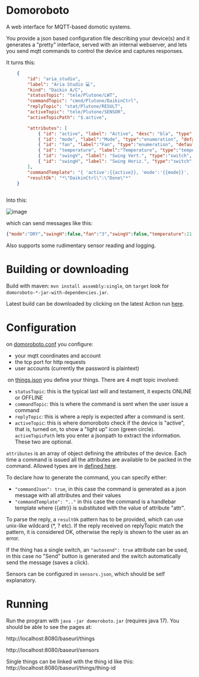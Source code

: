 # Domoroboto
A web interface for MQTT-based domotic systems.

You provide a json based configuration file describing your device(s) and it generates a "pretty" interface, served with an internal webserver, and lets you send mqtt commands to control the device and captures responses.

It turns this:

```json
	{
		"id": "aria_studio",
		"label": "Aria Studio 💻",
		"kind": "Daikin A/C",
		"statusTopic": "tele/Plutone/LWT",
		"commandTopic": "cmnd/Plutone/DaikinCtrl",
		"replyTopic": "stat/Plutone/RESULT",
		"activeTopic": "tele/Plutone/SENSOR",
		"activeTopicPath": "$.active",

		"attributes": [
			{ "id": "active", "label": "Active", "desc": "bla", "type":"switch", "defaultValue":false },
			{ "id": "mode", "label":"Mode", "type":"enumeration", "defaultValue":"COOL", "possibleValues": ["FAN", "COOL", "HEAT", "DRY", "AUTO"] },
			{ "id": "fan", "label":"Fan", "type":"enumeration", "defaultValue":"1", "possibleValues": ["1", "2", "3", "4", "5", "NIGHT", "AUTO"] },
			{ "id": "temperature", "label":"Temperature", "type":"temperature", "defaultValue":21, "minValue": 18, "maxValue":30  },
			{ "id": "swingV", "label": "Swing Vert.", "type":"switch", "defaultValue": false },
			{ "id": "swingH", "label": "Swing Horiz.", "type":"switch", "defaultValue": false }
		],
		"commandTemplate": "{ 'active':{{active}}, 'mode':'{{mode}}', 'fan':'{{fan}}', 'temperature':{{temperature}}, 'swingH':false, 'swingV':false }",
		"resultOk": "*\"DaikinCtrl\":\"Done\"*"
	}
	
```
Into this:

![image](https://user-images.githubusercontent.com/2278103/195146528-cbbdd9e2-0c67-41e9-91e0-6414a3fd4133.png)

which can send messages like this:

```json
{"mode":"DRY","swingH":false,"fan":"3","swingV":false,"temperature":21,"active":false}
```

Also supports some rudimentary sensor reading and logging.

# Building or downloading

Build with maven: `mvn install assembly:single`, on `target` look for `domoroboto-*-jar-with-dependencies.jar`.

Latest build can be downloaded by clicking on the latest Action run [here](https://github.com/msx80/domoroboto/actions).

# Configuration

on [domoroboto.conf](blob/main/domoroboto.conf) you configure:
- your mqtt coordinates and account
- the tcp port for http requests
- user accounts (currently the password is plaintext)

​
on [things.json](things.json) you define your things. There are 4 mqtt topic involved:

- `statusTopic`: this is the typical last will and testament, it expects ONLINE or OFFLINE
- `commandTopic`: this is where the command is sent when the user issue a command
- `replyTopic`: this is where a reply is expected after a command is sent.
- `activeTopic`: this is where domoroboto check if the device is "active", that is, turned on, to show a "light up" icon (green circle). `activeTopicPath` lets you enter a jsonpath to extract the information. These two are optional.

`attributes` is an array of object defining the attributes of the device. Each time a command is issued all the attributes are available to be packed in the command. Allowed types are in [defined here](src/main/java/com/github/msx80/domoroboto/model/Type.java).

To declare how to generate the command, you can specify either:
- `"commandJson": true`, in this case the command is generated as a json message with all attributes and their values
- `"commandTemplate": ".."` in this case the command is a handlebar template where {{attr}} is substituted with the value of attribute "attr".

To parse the reply, a `resultOk` pattern has to be provided, which can use unix-like wildcard (*, ? etc). If the reply received on replyTopic match the pattern, it is considered OK, otherwise the reply is shown to the user as an error.

If the thing has a single switch, an `"autosend": true` attribute can be used, in this case no "Send" button is generated and the switch automatically send the message (saves a click).

Sensors can be configured in `sensors.json`, which should be self explanatory.

# Running

Run the program with `java -jar domoroboto.jar` (requires java 17). You should be able to see the pages at:

http://localhost:8080/baseurl/things

http://localhost:8080/baseurl/sensors

Single things can be linked with the thing id like this: http://localhost:8080/baseurl/things/thing-id

